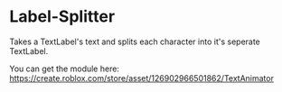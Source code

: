# Label-Splitter
Takes a TextLabel's text and splits each character into it's seperate TextLabel.

You can get the module here: https://create.roblox.com/store/asset/126902966501862/TextAnimator
